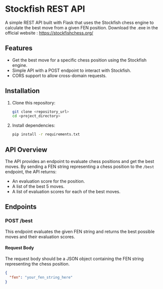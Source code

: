 ﻿# Stockfish REST API

A simple REST API built with Flask that uses the Stockfish chess engine to calculate the best move from a given FEN position.
Download the .exe in the official website : https://stockfishchess.org/

## Features

- Get the best move for a specific chess position using the Stockfish engine.
- Simple API with a POST endpoint to interact with Stockfish.
- CORS support to allow cross-domain requests.

## Installation

1. Clone this repository:
   ```bash
   git clone <repository_url>
   cd <project_directory>
2. Install dependencies:
   ```bash
   pip install -r requirements.txt

## API Overview

The API provides an endpoint to evaluate chess positions and get the best moves. By sending a FEN string representing a chess position to the `/best` endpoint, the API returns:
- An evaluation score for the position.
- A list of the best 5 moves.
- A list of evaluation scores for each of the best moves.

## Endpoints

### POST /best

This endpoint evaluates the given FEN string and returns the best possible moves and their evaluation scores.

#### Request Body
The request body should be a JSON object containing the FEN string representing the chess position.

```json
{
  "fen": "your_fen_string_here"
}

